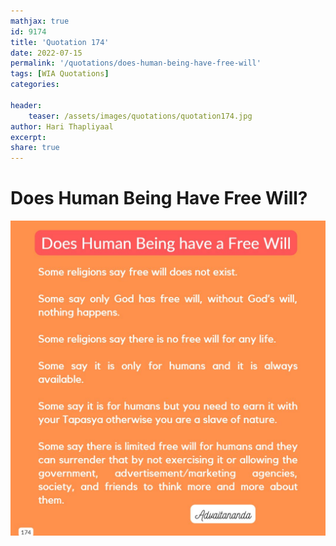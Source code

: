 ```yaml
---
mathjax: true
id: 9174
title: 'Quotation 174'
date: 2022-07-15
permalink: '/quotations/does-human-being-have-free-will'
tags: [WIA Quotations] 
categories: 

header:
    teaser: /assets/images/quotations/quotation174.jpg
author: Hari Thapliyaal 
excerpt:
share: true 
---
```


# Does Human Being Have Free Will?

![Does Human Being Have Free Will?](/assets/images/quotations/quotation174.jpg)
